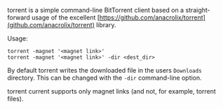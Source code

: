 torrent is a simple command-line BitTorrent client based on a
straight-forward usage of the excellent
[https://github.com/anacrolix/torrent](github.com/anacrolix/torrent)
library.

Usage:

    torrent -magnet '<magnet link>'
    torrent -magnet '<magnet link>' -dir <dest_dir>
    
By default torrent writes the downloaded file in the users `Downloads`
directory. This can be changed with the `-dir` command-line option.

torrent current supports only magnet links (and not, for example,
torrent files).
